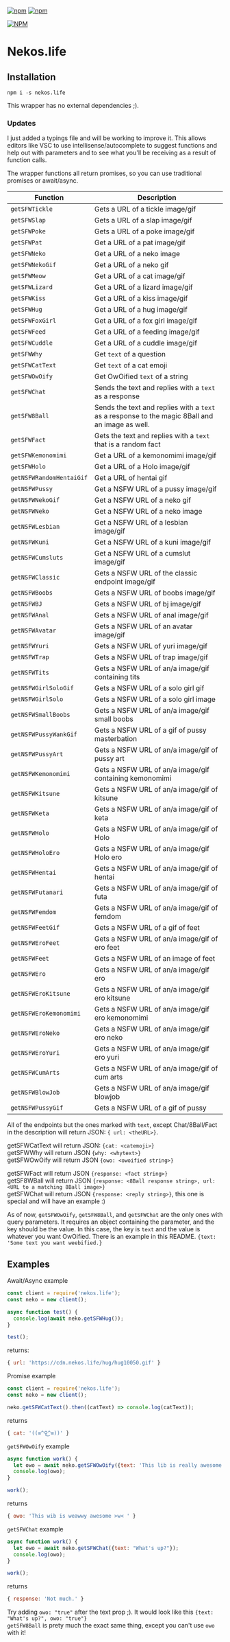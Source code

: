 [![npm](https://img.shields.io/npm/v/nekos.life.svg)](https://www.npmjs.com/package/nekos.life)
[![npm](https://img.shields.io/npm/dt/nekos.life.svg?maxAge=3600)](https://www.npmjs.com/package/nekos.life)

 
[![NPM](https://nodei.co/npm/nekos.life.png?downloads=true&downloadRank=true&stars=true)](https://nodei.co/npm/nekos.life/)


# Nekos.life

## Installation
```
npm i -s nekos.life
```
This wrapper has no external dependencies ;).  
### Updates
I just added a typings file and will be working to improve it. This allows editors like VSC to use intellisense/autocomplete to suggest functions and help out with parameters and to see what you'll be receiving as a result of function calls.

The wrapper functions all return promises, so you can use traditional promises or await/async.

| Function | Description |
| -------- | ----------- |
| `getSFWTickle` | Gets a URL of a tickle image/gif |
| `getSFWSlap` | Gets a URL of a slap image/gif |
| `getSFWPoke` | Gets a URL of a poke image/gif |
| `getSFWPat`  | Get a URL of a pat image/gif |
| `getSFWNeko` | Get a URL of a neko image |
| `getSFWNekoGif` | Get a URL of a neko gif |
| `getSFWMeow` | Get a URL of a cat image/gif |
| `getSFWLizard` | Get a URL of a lizard image/gif |
| `getSFWKiss` | Get a URL of a kiss image/gif |
| `getSFWHug`  | Get a URL of a hug image/gif |
| `getSFWFoxGirl` | Get a URL of a fox girl image/gif |
| `getSFWFeed` | Get a URL of a feeding image/gif |
| `getSFWCuddle` | Get a URL of a cuddle image/gif |
| `getSFWWhy` | Get `text` of a question |
| `getSFWCatText`| Get `text` of a cat emoji |
| `getSFWOwOify` | Get OwOified `text` of a string |
| `getSFWChat` | Sends the text and replies with a `text` as a response |
| `getSFW8Ball` | Sends the text and replies with a `text` as a response to the magic 8Ball and an image as well.|
| `getSFWFact` | Gets the text and replies with a `text` that is a random fact |
| `getSFWKemonomimi` | Get a URL of a kemonomimi image/gif |
| `getSFWHolo` | Get a URL of a Holo image/gif |
| `getNSFWRandomHentaiGif` | Get a URL of hentai gif |
| `getNSFWPussy` | Get a NSFW URL of a pussy image/gif |
| `getNSFWNekoGif`| Get a NSFW URL of a neko gif |
| `getNSFWNeko` | Get a NSFW URL of a neko image |
| `getNSFWLesbian` | Get a NSFW URL of a lesbian image/gif |
| `getNSFWKuni` | Get a NSFW URL of a kuni image/gif |
| `getNSFWCumsluts` | Get a NSFW URL of a cumslut image/gif |
| `getNSFWClassic` | Gets a NSFW URL of the classic endpoint image/gif |
| `getNSFWBoobs` | Gets a NSFW URL of boobs image/gif |
| `getNSFWBJ` | Gets a NSFW URL of bj image/gif |
| `getNSFWAnal` | Gets a NSFW URL of anal image/gif |
| `getNSFWAvatar` | Gets a NSFW URL of an avatar image/gif |
| `getNSFWYuri` | Gets a NSFW URL of yuri image/gif |
| `getNSFWTrap` | Gets a NSFW URL of trap image/gif |
| `getNSFWTits` | Gets a NSFW URL of an/a image/gif containing tits |
| `getNSFWGirlSoloGif` | Gets a NSFW URL of a solo girl gif |
| `getNSFWGirlSolo` | Gets a NSFW URL of a solo girl image |
| `getNSFWSmallBoobs` | Gets a NSFW URL of an/a image/gif small boobs |
| `getNSFWPussyWankGif` | Gets a NSFW URL of a gif of pussy masterbation |
| `getNSFWPussyArt` | Gets a NSFW URL of an/a image/gif of pussy art |
| `getNSFWKemonomimi` | Gets a NSFW URL of an/a image/gif containing kemonomimi|
| `getNSFWKitsune` | Gets a NSFW URL of an/a image/gif of kitsune |
| `getNSFWKeta` | Gets a NSFW URL of an/a image/gif of keta |
| `getNSFWHolo` | Gets a NSFW URL of an/a image/gif of Holo |
| `getNSFWHoloEro` | Gets a NSFW URL of an/a image/gif Holo ero |
| `getNSFWHentai` | Gets a NSFW URL of an/a image/gif of hentai |
| `getNSFWFutanari` | Gets a NSFW URL of an/a image/gif of futa |
| `getNSFWFemdom` | Gets a NSFW URL of an/a image/gif of femdom |
| `getNSFWFeetGif` | Gets a NSFW URL of a gif of feet |
| `getNSFWEroFeet` | Gets a NSFW URL of an/a image/gif of ero feet |
| `getNSFWFeet` | Gets a NSFW URL of an image of feet |
| `getNSFWEro` | Gets a NSFW URL of an/a image/gif ero |
| `getNSFWEroKitsune` | Gets a NSFW URL of an/a image/gif ero kitsune |
| `getNSFWEroKemonomimi` | Gets a NSFW URL of an/a image/gif ero kemonomimi |
| `getNSFWEroNeko` | Gets a NSFW URL of an/a image/gif ero neko |
| `getNSFWEroYuri` | Gets a NSFW URL of an/a image/gif ero yuri |
| `getNSFWCumArts` | Gets a NSFW URL of an/a image/gif of cum arts |
| `getNSFWBlowJob` | Gets a NSFW URL of an/a image/gif blowjob |
| `getNSFWPussyGif` | Gets a NSFW URL of a gif of pussy |

All of the endpoints but the ones marked with `text`, except Chat/8Ball/Fact in the description will return JSON: `{ url: <theURL>}`.

getSFWCatText will return JSON: `{cat: <catemoji>}`  
getSFWWhy will return JSON `{why: <whytext>}`  
getSFWOwOify will return JSON `{owo: <owoified string>}` 

getSFWFact will return JSON `{response: <fact string>}`  
getSF8WBall will return JSON `{response: <8Ball response string>, url: <URL to a matching 8Ball image>}`  
getSFWChat will return JSON `{response: <reply string>}`, this one is special and will have an example :)   

As of now, `getSFWOwOify`, `getSFW8Ball`, and `getSFWChat` are the only ones with query parameters. It requires an object containing the parameter, and the key should be the value. In this case, the key is `text` and the value is whatever you want OwOified.  There is an example in this README.
`{text: 'Some text you want weebified.}` 

## Examples

Await/Async example
```js
const client = require('nekos.life');
const neko = new client();

async function test() {
  console.log(await neko.getSFWHug());
}

test();
```
returns: 
```js
{ url: 'https://cdn.nekos.life/hug/hug10050.gif' }
```

Promise example
```js
const client = require('nekos.life');
const neko = new client();

neko.getSFWCatText().then((catText) => console.log(catText));
```
returns
```js
{ cat: '((≡^⚲͜^≡))' }
```

`getSFWOwOify` example
```js
async function work() {
  let owo = await neko.getSFWOwOify({text: 'This lib is really awesome!'});
  console.log(owo);
}

work();
```
returns
```js
{ owo: 'This wib is weawwy awesome >w< ' }
```

`getSFWChat` example  
```js
async function work() {
  let owo = await neko.getSFWChat({text: "What's up?"});
  console.log(owo);
}

work();
```
returns
```js
{ response: 'Not much.' }
```
Try adding `owo: "true"` after the text prop ;). It would look like this `{text: "What's up?", owo: "true"}`  
`getSFW8Ball` is prety much the exact same thing, except you can't use `owo` with it!
